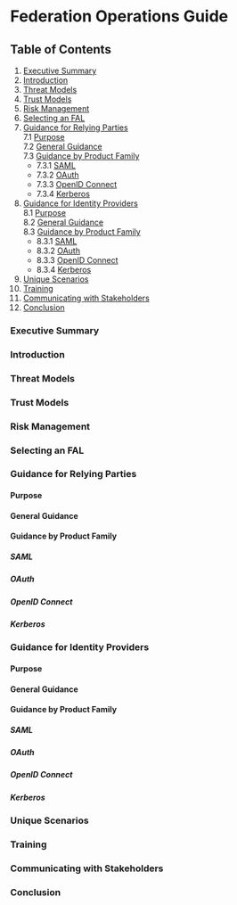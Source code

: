 # Federation Operations Guide

## Table of Contents

1. [Executive Summary](#executive-summary)
1. [Introduction](#introduction)  
1. [Threat Models](#threat-models)
1. [Trust Models](#trust-models)
1. [Risk Management](#risk-management)
1. [Selecting an FAL](#selecting-an-fal)  
1. [Guidance for Relying Parties](#guidance-for-relying-parties)  
 7.1 [Purpose](#purpose)  
 7.2 [General Guidance](#general-guidance)  
 7.3 [Guidance by Product Family](#guidance-by-product-family)  
     * 7.3.1 [SAML](#saml)  
     * 7.3.2 [OAuth](#oauth) 
     * 7.3.3 [OpenID Connect](#openid-connect)
     * 7.3.4 [Kerberos](#kerberos)
1. [Guidance for Identity Providers](#guidance-for-identity-providers)  
 8.1 [Purpose](#purpose-1)  
 8.2 [General Guidance](#general-guidance-1)  
 8.3 [Guidance by Product Family](#guidance-by-product-family-1)  
     * 8.3.1 [SAML](#saml-1)  
     * 8.3.2 [OAuth](#oauth-1) 
     * 8.3.3 [OpenID Connect](#openid-connect-1)
     * 8.3.4 [Kerberos](#kerberos-1)
1. [Unique Scenarios](#unique-scenarios)
1. [Training](#training)
1. [Communicating with Stakeholders](#communicating-with-stakeholders)
1. [Conclusion](#conclusion)

### Executive Summary

### Introduction

### Threat Models

### Trust Models

### Risk Management

### Selecting an FAL

### Guidance for Relying Parties

#### Purpose

#### General Guidance

#### Guidance by Product Family

##### SAML

##### OAuth

##### OpenID Connect

##### Kerberos

### Guidance for Identity Providers

#### Purpose

#### General Guidance

#### Guidance by Product Family

##### SAML

##### OAuth

##### OpenID Connect

##### Kerberos

### Unique Scenarios

### Training

### Communicating with Stakeholders

### Conclusion
